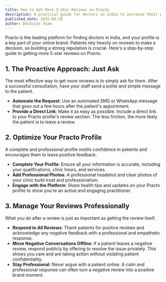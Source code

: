 ```yaml
---
title: How to Get More 5-Star Reviews on Practo
description: A practical guide for doctors in India to increase their positive reviews and build a stellar reputation on Practo.
published_date: 2025-09-18
author: DocScale Team
---
```


Practo is the leading platform for finding doctors in India, and your profile is a key part of your online brand. Patients rely heavily on reviews to make a decision, so building a strong reputation is crucial. Here's a step-by-step guide to getting more 5-star reviews on Practo.

## 1. The Proactive Approach: Just Ask

The most effective way to get more reviews is to simply ask for them. After a successful consultation, have your staff send a polite and simple message to the patient.
* **Automate the Request**: Use an automated SMS or WhatsApp message that goes out a few hours after the patient's appointment.
* **Provide a Direct Link**: Make it as easy as possible. Include a direct link to your Practo profile's review section. The less friction, the more likely the patient is to leave a review.

## 2. Optimize Your Practo Profile

A complete and professional profile instills confidence in patients and encourages them to leave positive feedback.
* **Complete Your Profile**: Ensure all your information is accurate, including your qualifications, clinic hours, and services.
* **Add Professional Photos**: A professional headshot and clear photos of your clinic build trust and professionalism.
* **Engage with the Platform**: Share health tips and updates on your Practo profile to show you're an active and engaging practitioner.

## 3. Manage Your Reviews Professionally

What you do after a review is just as important as getting the review itself.
* **Respond to All Reviews**: Thank patients for positive reviews and acknowledge any negative feedback with a professional and empathetic response.
* **Move Negative Conversations Offline**: If a patient leaves a negative review, respond publicly by offering to resolve the issue privately. This shows you care and are taking action without violating patient confidentiality.
* **Stay Professional**: Never argue with a patient online. A calm and professional response can often turn a negative review into a positive brand moment.